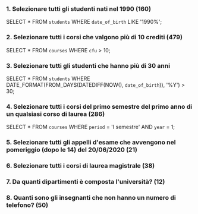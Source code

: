 ### 1. Selezionare tutti gli studenti nati nel 1990 (160)
SELECT * FROM `students` WHERE `date_of_birth` LIKE '1990%';


### 2. Selezionare tutti i corsi che valgono più di 10 crediti (479)
SELECT * FROM `courses` WHERE `cfu` > 10;


### 3. Selezionare tutti gli studenti che hanno più di 30 anni  
SELECT * FROM `students` WHERE DATE_FORMAT(FROM_DAYS(DATEDIFF(NOW(), `date_of_birth`)), '%Y') > 30;


### 4. Selezionare tutti i corsi del primo semestre del primo anno di un qualsiasi corso di laurea (286)  
SELECT * FROM `courses` WHERE `period` = 'I semestre' AND `year` = 1;



### 5. Selezionare tutti gli appelli d'esame che avvengono nel pomeriggio (dopo le 14) del 20/06/2020 (21)  



### 6. Selezionare tutti i corsi di laurea magistrale (38)  



### 7. Da quanti dipartimenti è composta l'università? (12)  



### 8. Quanti sono gli insegnanti che non hanno un numero di telefono? (50)  